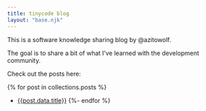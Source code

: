 ```yaml
---
title: tinycode blog
layout: "base.njk"
---
```


This is a software knowledge sharing blog by @azitowolf.

The goal is to share a bit of what I've learned with the development community.

Check out the posts here:

{% for post in collections.posts %}
- [{{post.data.title}}]({{post.url}})
{%- endfor %}